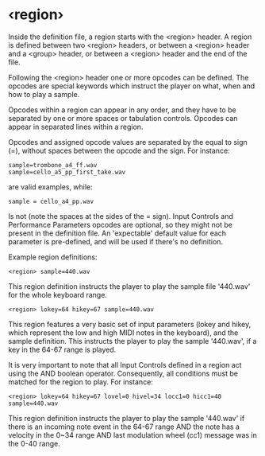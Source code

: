 ---
---
# ‹region›

Inside the definition file, a region starts with the <region\> header. A region
is defined between two <region\> headers, or between a <region\> header and a
<group\> header, or between a <region\> header and the end of the file.

Following the <region\> header one or more opcodes can be defined. The opcodes are
special keywords which instruct the player on what, when and how to play a sample.

Opcodes within a region can appear in any order, and they have to be separated
by one or more spaces or tabulation controls. Opcodes can appear in separated
lines within a region.

Opcodes and assigned opcode values are separated by the equal to sign (=),
without spaces between the opcode and the sign. For instance:

```
sample=trombone_a4_ff.wav
sample=cello_a5_pp_first_take.wav
```

are valid examples, while:

```
sample = cello_a4_pp.wav
```

Is not (note the spaces at the sides of the = sign). Input Controls and
Performance Parameters opcodes are optional, so they might not be present in the
definition file. An 'expectable' default value for each parameter is pre-defined,
and will be used if there's no definition.

Example region definitions:

```
<region> sample=440.wav
```

This region definition instructs the player to play the sample file '440.wav'
for the whole keyboard range.

```
<region> lokey=64 hikey=67 sample=440.wav
```

This region features a very basic set of input parameters (lokey and hikey, which
represent the low and high MIDI notes in the keyboard), and the sample definition.
This instructs the player to play the sample '440.wav',
if a key in the 64-67 range is played.

It is very important to note that all Input Controls defined in a region act
using the AND boolean operator. Consequently, all conditions must be matched for
the region to play. For instance:

```
<region> lokey=64 hikey=67 lovel=0 hivel=34 locc1=0 hicc1=40 sample=440.wav
```

This region definition instructs the player to play the sample '440.wav' if
there is an incoming note event in the 64-67 range AND the note has a velocity
in the 0~34 range AND last modulation wheel (cc1) message was in the 0-40 range.

